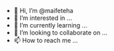 - 👋 Hi, I’m @maifeteha
- 👀 I’m interested in ...
- 🌱 I’m currently learning ...
- 💞️ I’m looking to collaborate on ...
- 📫 How to reach me ...

<!---
maifeteha/maifeteha is a ✨ special ✨ repository because its `README.md` (this file) appears on your GitHub profile.
You can click the Preview link to take a look at your changes.
--->
